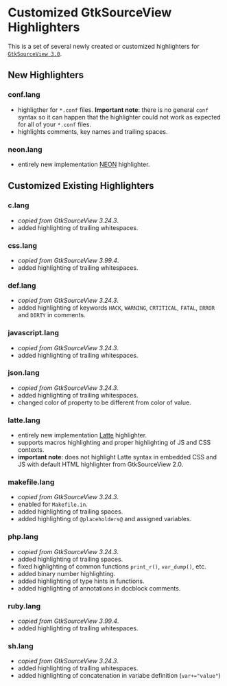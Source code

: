 Customized GtkSourceView Highlighters
=====================================

This is a set of several newly created or customized highlighters for
[`GtkSourceView 3.0`](https://github.com/GNOME/gtksourceview).


New Highlighters
----------------
### conf.lang
* highligther for `*.conf` files. **Important note**: there is no general `conf` syntax so it can happen that the highlighter could not work as expected for all of your `*.conf` files.
* highlights comments, key names and trailing spaces.

### neon.lang
* entirely new implementation [NEON](https://ne-on.org/) highlighter.


Customized Existing Highlighters
--------------------------------
### c.lang
* *copied from GtkSourceView 3.24.3*.
* added highlighting of trailing whitespaces.

### css.lang
* *copied from GtkSourceView 3.99.4*.
* added highlighting of trailing whitespaces.

### def.lang
* *copied from GtkSourceView 3.24.3*.
* added highlighting of keywords `HACK`, `WARNING`, `CRTITICAL`, `FATAL`, `ERROR` and `DIRTY` in comments.

### javascript.lang
* *copied from GtkSourceView 3.24.3*.
* added highlighting of trailing whitespaces.

### json.lang
* *copied from GtkSourceView 3.24.3*.
* added highlighting of trailing whitespaces.
* changed color of property to be different from color of value.

### latte.lang
* entirely new implementation [Latte](https://latte.nette.org/) highlighter.
* supports macros highlighting and proper highlighting of JS and CSS contexts.
* **important note**: does not highlight Latte syntax in embedded CSS and JS with default HTML highlighter from GtkSourceView 2.0.

### makefile.lang
* *copied from GtkSourceView 3.24.3*.
* enabled for `Makefile.in`.
* added highlighting of trailing spaces.
* added highlighting of `@placeholders@` and assigned variables.

### php.lang
* *copied from GtkSourceView 3.24.3*.
* added highlighting of trailing spaces.
* fixed highlighting of common functions `print_r()`, `var_dump()`, etc.
* added binary number highlighting.
* added highlighting of type hints in functions.
* added highlighting of annotations in docblock comments.

### ruby.lang
* *copied from GtkSourceView 3.99.4*.
* added highlighting of trailing whitespaces.

### sh.lang
* *copied from GtkSourceView 3.24.3*.
* added highlighting of trailing whitespaces.
* added highlighting of concatenation in variabe definition (`var+="value"`)
